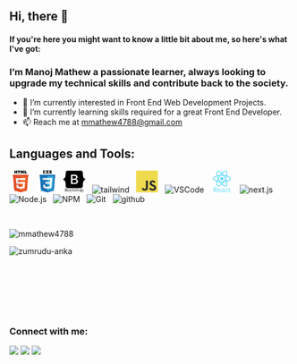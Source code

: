 ## Hi, there 👋 
#### If you're here you might want to know a little bit about me, so here's what I've got:
### I’m Manoj Mathew a passionate learner, always looking to upgrade my technical skills and contribute back to the society.
- 👀 I’m currently interested in Front End Web Development Projects.
- 🌱 I’m currently learning skills required for a great Front End Developer.
- 📫 Reach me at mmathew4788@gmail.com


## Languages and Tools:
<img src="https://raw.githubusercontent.com/devicons/devicon/master/icons/html5/html5-original-wordmark.svg" alt="html5" width="40" height="40"/>&nbsp;
<img src="https://raw.githubusercontent.com/devicons/devicon/master/icons/css3/css3-original-wordmark.svg" alt="css3" width="40" height="40"/>&nbsp; 
<img src="https://raw.githubusercontent.com/devicons/devicon/master/icons/bootstrap/bootstrap-plain-wordmark.svg" alt="bootstrap" width="40" height="40"/> &nbsp;
<img src="https://www.vectorlogo.zone/logos/tailwindcss/tailwindcss-icon.svg" alt="tailwind" width="40" height="40"/> &nbsp;
<img src="https://raw.githubusercontent.com/devicons/devicon/master/icons/javascript/javascript-original.svg" alt="javascript" width="40" height="40"/> &nbsp;
<img src="https://img.icons8.com/fluency/35/000000/visual-studio-code-2019.png" alt="VSCode" width="40" height="40"/> &nbsp;
<img src="https://raw.githubusercontent.com/devicons/devicon/master/icons/react/react-original-wordmark.svg" alt="react" width="40" height="40"/> &nbsp;
<img src="https://upload.wikimedia.org/wikipedia/commons/thumb/8/8e/Nextjs-logo.svg/200px-Nextjs-logo.svg.png" alt="next.js" width="40" height="40"/>&nbsp;
<img src="https://upload.wikimedia.org/wikipedia/commons/thumb/d/d9/Node.js_logo.svg/200px-Node.js_logo.svg.png" alt="Node.js" width="40" height="40"/> &nbsp;
<img src="https://upload.wikimedia.org/wikipedia/commons/thumb/d/db/Npm-logo.svg/800px-Npm-logo.svg.png" alt="NPM" width="40" height="30"/> &nbsp;
<img src="https://img.icons8.com/color/35/000000/git.png" alt="Git" width="40" height="40"/> &nbsp;
<img src="https://img.icons8.com/color/35/000000/github.png" alt="github" width="40" height="40"/>&nbsp;


<br>
<p align=left><img src="https://github-readme-stats-sigma-five.vercel.app/api/top-langs/?username=mmathew4788&show_icons=true&locale=en&layout=compact" alt="mmathew4788" /></p>
<p align=left><img align="left" width=390 src="https://github-readme-streak-stats.herokuapp.com/?user=mmathew4788&border=61dafb&hide_border=true" alt="zumrudu-anka" /></p><br><br><br><br><br><br><br>

### Connect with me:

<p align="left">  
<a href="https://uk.linkedin.com/in/manoj-m-27b92a2a?trk=public_profile_publication_contributor-image" target="blank"><img src="https://img.icons8.com/color/35/000000/linkedin.png"/></a>
<a href="https://www.youtube.com/@manojmathew5287" target="blank"><img src="https://img.icons8.com/color/35/000000/youtube-play.png"/></a>
<a href="mailto:mmathew4788@gmail.com" target="blank"><img src="https://img.icons8.com/color/35/000000/gmail.png"/></a>
</p>



  

